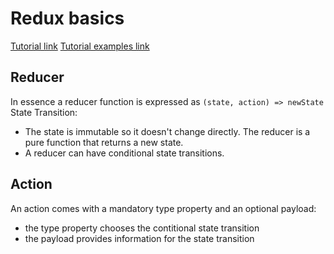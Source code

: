 # Redux basics
[Tutorial link](https://www.robinwieruch.de/javascript-reducer)
[Tutorial examples link](https://github.com/rwieruch/javascript-reducer)

## Reducer

In essence a reducer function is expressed as `(state, action) => newState`
State Transition: 
* The state is immutable so it doesn't change directly. The reducer is a pure function that returns a new state.
* A reducer can have conditional state transitions.

## Action

An action comes with a mandatory type property and an optional payload:
* the type property chooses the contitional state transition
* the payload provides information for the state transition
